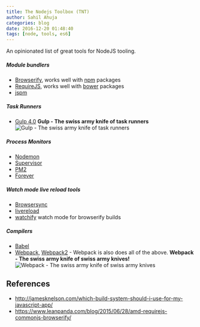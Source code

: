 ```yaml
---
title: The Nodejs Toolbox (TNT)
author: Sahil Ahuja
categories: blog
date: 2016-12-20 01:48:40
tags: [node, tools, es6]
---
```

An opinionated list of great tools for NodeJS tooling.
<!-- more -->

##### Module bundlers
  * [Browserify](http://browserify.org/), works well with [npm](https://www.npmjs.com/) packages
  * [RequireJS](http://requirejs.org/), works well with [bower](https://bower.io/) packages
  * [jspm](http://jspm.io/)
  
##### Task Runners
  * [Gulp 4.0](https://github.com/gulpjs/gulp/tree/4.0)
  **Gulp - The swiss army knife of task runners**
  ![Gulp - The swiss army knife of task runners](/images/swiss-army-knife-01.jpg "Gulp - The swiss army knife of task runners")
##### Process Monitors
  * [Nodemon](https://github.com/remy/nodemon/)
  * [Supervisor](https://github.com/Supervisor/supervisor)
  * [PM2](https://github.com/Unitech/pm2)
  * [Forever](https://github.com/foreverjs/forever)

##### Watch mode live reload tools
  * [Browsersync](https://github.com/Browsersync/browser-sync)
  * [livereload](http://livereload.com/)
  * [watchify](https://github.com/substack/watchify) watch mode for browserify builds

##### Compilers
  * [Babel](https://babeljs.io/)
  * [Webpack](https://webpack.github.io/), [Webpack2](https://webpack.js.org/) - Webpack is also does all of the above. 
  **Webpack - The swiss army knife of swiss army knives!**
  ![Webpack - The swiss army knife of swiss army knives](/images/swiss-army-knife-02.jpg "Webpack - The swiss army knife of swiss army knives!")

References
--
* http://jamesknelson.com/which-build-system-should-i-use-for-my-javascript-app/
* https://www.leanpanda.com/blog/2015/06/28/amd-requirejs-commonjs-browserify/
